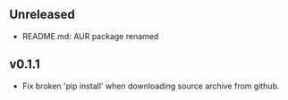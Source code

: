 ## Unreleased

- README.md: AUR package renamed

## v0.1.1

- Fix broken 'pip install' when downloading source archive from github.
